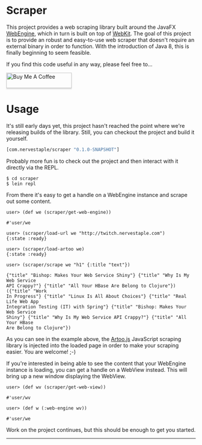 # Scraper

This project provides a web scraping library built around the JavaFX
[WebEngine][0], which in turn is built on top of [WebKit][1]. The goal of
this project is to provide an robust and easy-to-use web scraper that
doesn't require an external binary in order to function. With the
introduction of Java 8, this is finally beginning to seem feasible.

If you find this code useful in any way, please feel free to...

<a href="https://www.buymeacoffee.com/cmiles74" target="_blank"><img src="https://www.buymeacoffee.com/assets/img/custom_images/orange_img.png" alt="Buy Me A Coffee" style="height: 41px !important;width: 174px !important;box-shadow: 0px 3px 2px 0px rgba(190, 190, 190, 0.5) !important;-webkit-box-shadow: 0px 3px 2px 0px rgba(190, 190, 190, 0.5) !important;" ></a>

# Usage

It's still early days yet, this project hasn't reached the point where
we're releasing builds of the library. Still, you can checkout the
project and build it yourself.

````clojure
[com.nervestaple/scraper "0.1.0-SNAPSHOT"]
````

Probably more fun is to check out the project and then interact with
it directly via the REPL.

    $ cd scraper
    $ lein repl

From there it's easy to get a handle on a WebEngine instance and
scrape out some content.

````
user> (def we (scraper/get-web-engine))

#'user/we

user> (scraper/load-url we "http://twitch.nervestaple.com")
{:state :ready}

user> (scraper/load-artoo we)
{:state :ready}

user> (scraper/scrape we "h1" {:title "text"})

{"title" "Bishop: Makes Your Web Service Shiny"} {"title" "Why Is My Web Service
API Crappy?"} {"title" "All Your HBase Are Belong to Clojure"}) ({"title" "Work
In Progress"} {"title" "Linux Is All About Choices"} {"title" "Real Life Web App
Integration Testing (IT) with Spring"} {"title" "Bishop: Makes Your Web Service
Shiny"} {"title" "Why Is My Web Service API Crappy?"} {"title" "All Your HBase
Are Belong to Clojure"})
````

As you can see in the example above, the [Artoo.js][2] JavaScript
scraping library is injected into the loaded page in order to make
your scraping easier. You are welcome! ;-)

If you're interested in being able to see the content that your
WebEngine instance is loading, you can get a handle on a WebView
instead. This will bring up a new window displaying the WebView.

````
user> (def wv (scraper/get-web-view))

#'user/wv

user> (def w (:web-engine wv))

#'user/we
````

Work on the project continues, but this should be enough to get you
started.

----

[0]:
http://docs.oracle.com/javafx/2/api/javafx/scene/web/WebEngine.html "Web Engine API"
[1]: http://en.wikipedia.org/wiki/WebKit "WebKit"
[2]: http://medialab.github.io/artoo "Artoo.js"


